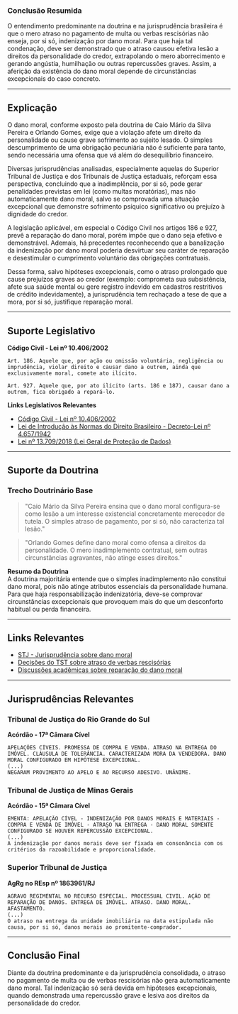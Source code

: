 ### Conclusão Resumida

O entendimento predominante na doutrina e na jurisprudência brasileira é que o mero atraso no pagamento de multa ou verbas rescisórias não enseja, por si só, indenização por dano moral. Para que haja tal condenação, deve ser demonstrado que o atraso causou efetiva lesão a direitos da personalidade do credor, extrapolando o mero aborrecimento e gerando angústia, humilhação ou outras repercussões graves. Assim, a aferição da existência do dano moral depende de circunstâncias excepcionais do caso concreto.

---

## Explicação

O dano moral, conforme exposto pela doutrina de Caio Mário da Silva Pereira e Orlando Gomes, exige que a violação afete um direito da personalidade ou cause grave sofrimento ao sujeito lesado. O simples descumprimento de uma obrigação pecuniária não é suficiente para tanto, sendo necessária uma ofensa que vá além do desequilíbrio financeiro.

Diversas jurisprudências analisadas, especialmente aquelas do Superior Tribunal de Justiça e dos Tribunais de Justiça estaduais, reforçam essa perspectiva, concluindo que a inadimplência, por si só, pode gerar penalidades previstas em lei (como multas moratórias), mas não automaticamente dano moral, salvo se comprovada uma situação excepcional que demonstre sofrimento psíquico significativo ou prejuízo à dignidade do credor.

A legislação aplicável, em especial o Código Civil nos artigos 186 e 927, prevê a reparação do dano moral, porém impõe que o dano seja efetivo e demonstrável. Ademais, há precedentes reconhecendo que a banalização da indenização por dano moral poderia desvirtuar seu caráter de reparação e desestimular o cumprimento voluntário das obrigações contratuais.

Dessa forma, salvo hipóteses excepcionais, como o atraso prolongado que cause prejuízos graves ao credor (exemplo: comprometa sua subsistência, afete sua saúde mental ou gere registro indevido em cadastros restritivos de crédito indevidamente), a jurisprudência tem rechaçado a tese de que a mora, por si só, justifique reparação moral.

---

## Suporte Legislativo

**Código Civil - Lei nº 10.406/2002**
```
Art. 186. Aquele que, por ação ou omissão voluntária, negligência ou imprudência, violar direito e causar dano a outrem, ainda que exclusivamente moral, comete ato ilícito.

Art. 927. Aquele que, por ato ilícito (arts. 186 e 187), causar dano a outrem, fica obrigado a repará-lo.
```

**Links Legislativos Relevantes**
- [Código Civil - Lei nº 10.406/2002](http://www.planalto.gov.br/ccivil_03/leis/2002/l10406compilada.htm)
- [Lei de Introdução às Normas do Direito Brasileiro - Decreto-Lei nº 4.657/1942](http://www.planalto.gov.br/ccivil_03/decreto-lei/del4657compilado.htm)
- [Lei nº 13.709/2018 (Lei Geral de Proteção de Dados)](https://www.planalto.gov.br/ccivil_03/_ato2015-2018/2018/lei/l13709.htm)

---

## Suporte da Doutrina

### Trecho Doutrinário Base

> "Caio Mário da Silva Pereira ensina que o dano moral configura-se como lesão a um interesse existencial concretamente merecedor de tutela. O simples atraso de pagamento, por si só, não caracteriza tal lesão."
  
> "Orlando Gomes define dano moral como ofensa a direitos da personalidade. O mero inadimplemento contratual, sem outras circunstâncias agravantes, não atinge esses direitos."

**Resumo da Doutrina**  
A doutrina majoritária entende que o simples inadimplemento não constitui dano moral, pois não atinge atributos essenciais da personalidade humana. Para que haja responsabilização indenizatória, deve-se comprovar circunstâncias excepcionais que provoquem mais do que um desconforto habitual ou perda financeira.

---

## Links Relevantes

- [STJ - Jurisprudência sobre dano moral](https://www.stj.jus.br/websecstj/cgi/revista/REJ.cgi/ITA?seq=1595135&tipo=0&nreg=201601730438&SeqCgrmaSessao=&CodOrgaoJgdr=&dt=20170502&formato=PDF&salvar=false)
- [Decisões do TST sobre atraso de verbas rescisórias](https://www.conjur.com.br/2021-set-30/atraso-quitacao-verbas-rescisorias-nao-gera-dano-moral-tst/)
- [Discussões acadêmicas sobre reparação do dano moral](https://blog.grupogen.com.br/juridico/areas-de-interesse/civil/reparacao-do-dano-moral/)

---

## Jurisprudências Relevantes

### Tribunal de Justiça do Rio Grande do Sul

**Acórdão - 17ª Câmara Cível**
```
APELAÇÕES CÍVEIS. PROMESSA DE COMPRA E VENDA. ATRASO NA ENTREGA DO IMÓVEL. CLÁUSULA DE TOLERÂNCIA. CARACTERIZADA MORA DA VENDEDORA. DANO MORAL CONFIGURADO EM HIPÓTESE EXCEPCIONAL.
(...)
NEGARAM PROVIMENTO AO APELO E AO RECURSO ADESIVO. UNÂNIME.
```

### Tribunal de Justiça de Minas Gerais

**Acórdão - 15ª Câmara Cível**
```
EMENTA: APELAÇÃO CÍVEL - INDENIZAÇÃO POR DANOS MORAIS E MATERIAIS - COMPRA E VENDA DE IMÓVEL - ATRASO NA ENTREGA - DANO MORAL SOMENTE CONFIGURADO SE HOUVER REPERCUSSÃO EXCEPCIONAL.
(...)
A indenização por danos morais deve ser fixada em consonância com os critérios da razoabilidade e proporcionalidade.
```

### Superior Tribunal de Justiça

**AgRg no REsp nº 1863961/RJ**
```
AGRAVO REGIMENTAL NO RECURSO ESPECIAL. PROCESSUAL CIVIL. AÇÃO DE REPARAÇÃO DE DANOS. ENTREGA DE IMÓVEL. ATRASO. DANO MORAL. AFASTAMENTO.
(...)
O atraso na entrega da unidade imobiliária na data estipulada não causa, por si só, danos morais ao promitente-comprador.
```

---

## Conclusão Final

Diante da doutrina predominante e da jurisprudência consolidada, o atraso no pagamento de multa ou de verbas rescisórias não gera automaticamente dano moral. Tal indenização só será devida em hipóteses excepcionais, quando demonstrada uma repercussão grave e lesiva aos direitos da personalidade do credor.
